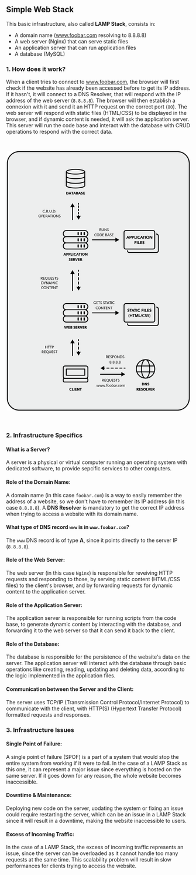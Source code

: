 ## Simple Web Stack

This basic infrastructure, also called **LAMP Stack**, consists in:

- A domain name (www.foobar.com resolving to 8.8.8.8)
- A web server (Nginx) that can serve static files
- An application server that can run application files
- A database (MySQL)

### 1. How does it work?

When a client tries to connect to www.foobar.com, the browser will first check if the website has already been accessed before to get its IP address. If it hasn't, it will connect to a DNS Resolver, that will respond with the IP address of the web server (`8.8.8.8`). The browser will then establish a connexion with it and send it an HTTP request on the correct port (`80`). The web server will respond with static files (HTML/CSS) to be displayed in the browser, and if dynamic content is needed, it will ask the application server. This server will run the code base and interact with the database with CRUD operations to respond with the correct data.

<br>
<p align=center>
    <img src="images/0-simple_web_stack.png" width="500">
</p>
<br>

### 2. Infrastructure Specifics

#### What is a Server?

A server is a physical or virtual computer running an operating system with dedicated software, to provide sepcific services to other computers.

#### Role of the Domain Name:

A domain name (in this case `foobar.com`) is a way to easily remember the address of a website, so we don't have to remember its IP address (in this case `8.8.8.8`). A **DNS Resolver** is mandatory to get the correct IP address when trying to access a website with its domain name.

#### What type of DNS record `www` is in `www.foobar.com`?

The `www` DNS record is of type **A**, since it points directly to the server IP (`8.8.8.8`).

#### Role of the Web Server:

The web server (in this case `Nginx`) is responsible for reveiving HTTP requests and responding to those, by serving static content (HTML/CSS files) to the client's browser, and by forwarding requests for dynamic content to the application server.

#### Role of the Application Server:

The application server is responsible for running scripts from the code base, to generate dynamic content by interacting with the database, and forwarding it to the web server so that it can send it back to the client.

#### Role of the Database:

The database is responsible for the persistence of the website's data on the server. The application server will interact with the database through basic operations like creating, reading, updating and deleting data, according to the logic implemented in the application files.

#### Communication between the Server and the Client:

The server uses TCP/IP (Transmission Control Protocol/Internet Protocol) to communicate with the client, with HTTP(S) (Hypertext Transfer Protocol) formatted requests and responses.

### 3. Infrastructure Issues

#### Single Point of Failure:

A single point of failure (SPOF) is a part of a system that would stop the entire system from working if it were to fail. In the case of a LAMP Stack as this one, it can represent a major issue since everything is hosted on the same server. If it goes down for any reason, the whole website becomes inaccessible.

#### Downtime & Maintenance:

Deploying new code on the server, uodating the system or fixing an issue could require restarting the server, which can be an issue in a LAMP Stack since it will result in a downtime, making the website inaccessible to users.

#### Excess of Incoming Traffic:

In the case of a LAMP Stack, the excess of incoming traffic represents an issue, since the server can be overloaded as it cannot handle too many requests at the same time. This scalability problem will result in slow performances for clients trying to access the website.
